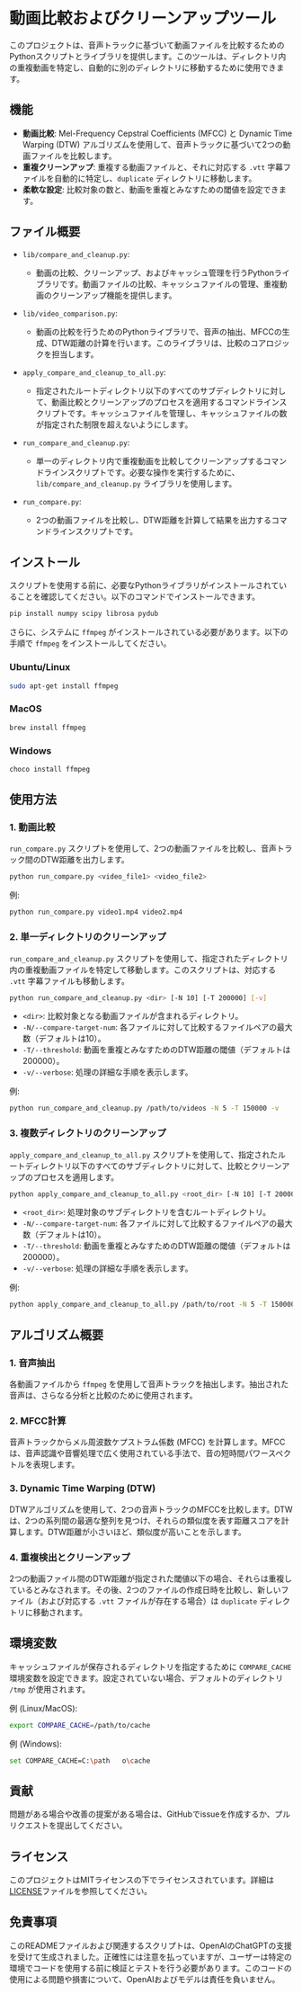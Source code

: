 # 動画比較およびクリーンアップツール

このプロジェクトは、音声トラックに基づいて動画ファイルを比較するためのPythonスクリプトとライブラリを提供します。このツールは、ディレクトリ内の重複動画を特定し、自動的に別のディレクトリに移動するために使用できます。

## 機能

- **動画比較**: Mel-Frequency Cepstral Coefficients (MFCC) と Dynamic Time Warping (DTW) アルゴリズムを使用して、音声トラックに基づいて2つの動画ファイルを比較します。
- **重複クリーンアップ**: 重複する動画ファイルと、それに対応する `.vtt` 字幕ファイルを自動的に特定し、`duplicate` ディレクトリに移動します。
- **柔軟な設定**: 比較対象の数と、動画を重複とみなすための閾値を設定できます。

## ファイル概要

- `lib/compare_and_cleanup.py`: 
  - 動画の比較、クリーンアップ、およびキャッシュ管理を行うPythonライブラリです。動画ファイルの比較、キャッシュファイルの管理、重複動画のクリーンアップ機能を提供します。
  
- `lib/video_comparison.py`: 
  - 動画の比較を行うためのPythonライブラリで、音声の抽出、MFCCの生成、DTW距離の計算を行います。このライブラリは、比較のコアロジックを担当します。

- `apply_compare_and_cleanup_to_all.py`: 
  - 指定されたルートディレクトリ以下のすべてのサブディレクトリに対して、動画比較とクリーンアップのプロセスを適用するコマンドラインスクリプトです。キャッシュファイルを管理し、キャッシュファイルの数が指定された制限を超えないようにします。

- `run_compare_and_cleanup.py`: 
  - 単一のディレクトリ内で重複動画を比較してクリーンアップするコマンドラインスクリプトです。必要な操作を実行するために、`lib/compare_and_cleanup.py` ライブラリを使用します。

- `run_compare.py`: 
  - 2つの動画ファイルを比較し、DTW距離を計算して結果を出力するコマンドラインスクリプトです。

## インストール

スクリプトを使用する前に、必要なPythonライブラリがインストールされていることを確認してください。以下のコマンドでインストールできます。

```bash
pip install numpy scipy librosa pydub
```

さらに、システムに `ffmpeg` がインストールされている必要があります。以下の手順で `ffmpeg` をインストールしてください。

### Ubuntu/Linux

```bash
sudo apt-get install ffmpeg
```

### MacOS

```bash
brew install ffmpeg
```

### Windows

```bash
choco install ffmpeg
```

## 使用方法

### 1. 動画比較

`run_compare.py` スクリプトを使用して、2つの動画ファイルを比較し、音声トラック間のDTW距離を出力します。

```bash
python run_compare.py <video_file1> <video_file2>
```

例:

```bash
python run_compare.py video1.mp4 video2.mp4
```

### 2. 単一ディレクトリのクリーンアップ

`run_compare_and_cleanup.py` スクリプトを使用して、指定されたディレクトリ内の重複動画ファイルを特定して移動します。このスクリプトは、対応する `.vtt` 字幕ファイルも移動します。

```bash
python run_compare_and_cleanup.py <dir> [-N 10] [-T 200000] [-v]
```

- `<dir>`: 比較対象となる動画ファイルが含まれるディレクトリ。
- `-N/--compare-target-num`: 各ファイルに対して比較するファイルペアの最大数（デフォルトは10）。
- `-T/--threshold`: 動画を重複とみなすためのDTW距離の閾値（デフォルトは200000）。
- `-v/--verbose`: 処理の詳細な手順を表示します。

例:

```bash
python run_compare_and_cleanup.py /path/to/videos -N 5 -T 150000 -v
```

### 3. 複数ディレクトリのクリーンアップ

`apply_compare_and_cleanup_to_all.py` スクリプトを使用して、指定されたルートディレクトリ以下のすべてのサブディレクトリに対して、比較とクリーンアップのプロセスを適用します。

```bash
python apply_compare_and_cleanup_to_all.py <root_dir> [-N 10] [-T 200000] [-v]
```

- `<root_dir>`: 処理対象のサブディレクトリを含むルートディレクトリ。
- `-N/--compare-target-num`: 各ファイルに対して比較するファイルペアの最大数（デフォルトは10）。
- `-T/--threshold`: 動画を重複とみなすためのDTW距離の閾値（デフォルトは200000）。
- `-v/--verbose`: 処理の詳細な手順を表示します。

例:

```bash
python apply_compare_and_cleanup_to_all.py /path/to/root -N 5 -T 150000 -v
```

## アルゴリズム概要

### 1. 音声抽出

各動画ファイルから `ffmpeg` を使用して音声トラックを抽出します。抽出された音声は、さらなる分析と比較のために使用されます。

### 2. MFCC計算

音声トラックからメル周波数ケプストラム係数 (MFCC) を計算します。MFCCは、音声認識や音響処理で広く使用されている手法で、音の短時間パワースペクトルを表現します。

### 3. Dynamic Time Warping (DTW)

DTWアルゴリズムを使用して、2つの音声トラックのMFCCを比較します。DTWは、2つの系列間の最適な整列を見つけ、それらの類似度を表す距離スコアを計算します。DTW距離が小さいほど、類似度が高いことを示します。

### 4. 重複検出とクリーンアップ

2つの動画ファイル間のDTW距離が指定された閾値以下の場合、それらは重複しているとみなされます。その後、2つのファイルの作成日時を比較し、新しいファイル（および対応する `.vtt` ファイルが存在する場合）は `duplicate` ディレクトリに移動されます。

## 環境変数

キャッシュファイルが保存されるディレクトリを指定するために `COMPARE_CACHE` 環境変数を設定できます。設定されていない場合、デフォルトのディレクトリ `/tmp` が使用されます。

例 (Linux/MacOS):

```bash
export COMPARE_CACHE=/path/to/cache
```

例 (Windows):

```bash
set COMPARE_CACHE=C:\path	o\cache
```

## 貢献

問題がある場合や改善の提案がある場合は、GitHubでissueを作成するか、プルリクエストを提出してください。

## ライセンス

このプロジェクトはMITライセンスの下でライセンスされています。詳細は[LICENSE](LICENSE)ファイルを参照してください。

## 免責事項

このREADMEファイルおよび関連するスクリプトは、OpenAIのChatGPTの支援を受けて生成されました。正確性には注意を払っていますが、ユーザーは特定の環境でコードを使用する前に検証とテストを行う必要があります。このコードの使用による問題や損害について、OpenAIおよびモデルは責任を負いません。
